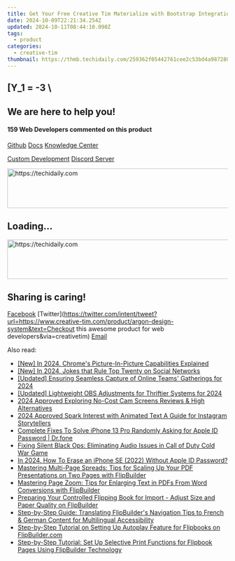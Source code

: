 ```yaml
---
title: Get Your Free Creative Tim Materialize with Bootstrap Integration for Stunning Websites
date: 2024-10-09T22:21:34.254Z
updated: 2024-10-11T08:44:10.090Z
tags:
  - product
categories:
  - creative-tim
thumbnail: https://thmb.techidaily.com/259362f05442761cee2c53bd4a987280fdd7ced53308719769d03bba8108cbbd.png
---
```


## \[Y_1 = -3 \

## We are here to help you!

#### 159 Web Developers commented on this product

[Github](https://github.com/creativetimofficial/argon-design-system) [Docs](https://tools.techidaily.com/creative-tim/products/) [Knowledge Center](https://tools.techidaily.com/creative-tim/products/) 

[Custom Development](https://tools.techidaily.com/creative-tim/products/) [Discord Server](https://discord.com/invite/FhCJCaHdQa) 

<!-- affiliate ads begin -->
<a href="https://appsumo.8odi.net/c/5597632/2144284/7443" target="_top" id="2144284">
  <img src="//a.impactradius-go.com/display-ad/7443-2144284" border="0" alt="https://techidaily.com" width="728" height="90"/>
</a>
<img height="0" width="0" src="https://appsumo.8odi.net/i/5597632/2144284/7443" style="position:absolute;visibility:hidden;" border="0" />
<!-- affiliate ads end -->

## Loading...

<!-- affiliate ads begin -->
<a href="https://appsumo.8odi.net/c/5597632/2094422/7443" target="_top" id="2094422">
  <img src="//a.impactradius-go.com/display-ad/7443-2094422" border="0" alt="https://techidaily.com" width="728" height="90"/>
</a>
<img height="0" width="0" src="https://appsumo.8odi.net/i/5597632/2094422/7443" style="position:absolute;visibility:hidden;" border="0" />
<!-- affiliate ads end -->

## Sharing is caring!

[Facebook](https://www.facebook.com/sharer/sharer.php?u=https://www.creative-tim.com/product/argon-design-system?src=sdkpreparse) [Twitter](https://twitter.com/intent/tweet?url=https://www.creative-tim.com/product/argon-design-system&text=Checkout this awesome product for web developers&via=creativetim) [Email](https://tools.techidaily.com/creative-tim/products/)

<ins class="adsbygoogle"
     style="display:block"
     data-ad-format="autorelaxed"
     data-ad-client="ca-pub-7571918770474297"
     data-ad-slot="1223367746"></ins>

<ins class="adsbygoogle"
     style="display:block"
     data-ad-client="ca-pub-7571918770474297"
     data-ad-slot="8358498916"
     data-ad-format="auto"
     data-full-width-responsive="true"></ins>

<span class="atpl-alsoreadstyle">Also read:</span>
<div><ul>
<li><a href="https://fox-helps.techidaily.com/new-in-2024-chromes-picture-in-picture-capabilities-explained/"><u>[New] In 2024, Chrome's Picture-In-Picture Capabilities Explained</u></a></li>
<li><a href="https://twitter-clips.techidaily.com/new-in-2024-jokes-that-rule-top-twenty-on-social-networks/"><u>[New] In 2024, Jokes that Rule Top Twenty on Social Networks</u></a></li>
<li><a href="https://screen-sharing-recording.techidaily.com/updated-ensuring-seamless-capture-of-online-teams-gatherings-for-2024/"><u>[Updated] Ensuring Seamless Capture of Online Teams' Gatherings for 2024</u></a></li>
<li><a href="https://screen-video-capture.techidaily.com/updated-lightweight-obs-adjustments-for-thriftier-systems-for-2024/"><u>[Updated] Lightweight OBS Adjustments for Thriftier Systems for 2024</u></a></li>
<li><a href="https://screen-sharing-recording.techidaily.com/2024-approved-exploring-no-cost-cam-screens-reviews-and-high-alternatives/"><u>2024 Approved Exploring No-Cost Cam Screens Reviews & High Alternatives</u></a></li>
<li><a href="https://extra-support.techidaily.com/2024-approved-spark-interest-with-animated-text-a-guide-for-instagram-storytellers/"><u>2024 Approved Spark Interest with Animated Text A Guide for Instagram Storytellers</u></a></li>
<li><a href="https://iphone-unlock.techidaily.com/complete-fixes-to-solve-iphone-13-pro-randomly-asking-for-apple-id-password-drfone-by-drfone-ios/"><u>Complete Fixes To Solve iPhone 13 Pro Randomly Asking for Apple ID Password | Dr.fone</u></a></li>
<li><a href="https://sound-issues.techidaily.com/fixing-silent-black-ops-eliminating-audio-issues-in-call-of-duty-cold-war-game/"><u>Fixing Silent Black Ops: Eliminating Audio Issues in Call of Duty Cold War Game</u></a></li>
<li><a href="https://apple-account.techidaily.com/in-2024-how-to-erase-an-iphone-se-2022-without-apple-id-password-by-drfone-ios/"><u>In 2024, How To Erase an iPhone SE (2022) Without Apple ID Password?</u></a></li>
<li><a href="https://win-news.techidaily.com/mastering-multi-page-spreads-tips-for-scaling-up-your-pdf-presentations-on-two-pages-with-flipbuilder/"><u>Mastering Multi-Page Spreads: Tips for Scaling Up Your PDF Presentations on Two Pages with FlipBuilder</u></a></li>
<li><a href="https://win-news.techidaily.com/mastering-page-zoom-tips-for-enlarging-text-in-pdfs-from-word-conversions-with-flipbuilder/"><u>Mastering Page Zoom: Tips for Enlarging Text in PDFs From Word Conversions with FlipBuilder</u></a></li>
<li><a href="https://win-news.techidaily.com/preparing-your-controlled-flipping-book-for-import-adjust-size-and-paper-quality-on-flipbuilder/"><u>Preparing Your Controlled Flipping Book for Import - Adjust Size and Paper Quality on FlipBuilder</u></a></li>
<li><a href="https://win-news.techidaily.com/step-by-step-guide-translating-flipbuilders-navigation-tips-to-french-and-german-content-for-multilingual-accessibility/"><u>Step-by-Step Guide: Translating FlipBuilder's Navigation Tips to French & German Content for Multilingual Accessibility</u></a></li>
<li><a href="https://win-news.techidaily.com/step-by-step-tutorial-on-setting-up-autoplay-feature-for-flipbooks-on-flipbuildercom/"><u>Step-by-Step Tutorial on Setting Up Autoplay Feature for Flipbooks on FlipBuilder.com</u></a></li>
<li><a href="https://win-news.techidaily.com/step-by-step-tutorial-set-up-selective-print-functions-for-flipbook-pages-using-flipbuilder-technology/"><u>Step-by-Step Tutorial: Set Up Selective Print Functions for Flipbook Pages Using FlipBuilder Technology</u></a></li>
</ul></div>

